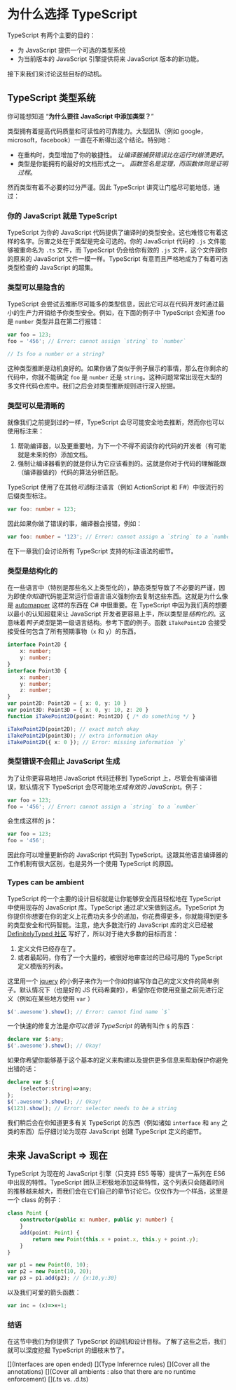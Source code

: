 # 为什么选择 TypeScript
TypeScript 有两个主要的目的：

* 为 JavaScript 提供一个可选的类型系统
* 为当前版本的 JavaScript 引擎提供将来 JavaScript 版本的新功能。

接下来我们来讨论这些目标的动机。

## TypeScript 类型系统

你可能想知道 “**为什么要往 JavaScript 中添加类型？**”

类型拥有着提高代码质量和可读性的可靠能力。大型团队（例如 google，microsoft，facebook）一直在不断得出这个结论。特别地：

* 在重构时，类型增加了你的敏捷性。 *让编译器捕获错误比在运行时崩溃更好*。
* 类型是你能拥有的最好的文档形式之一。 *函数签名是定理，而函数体则是证明过程*。

然而类型有着不必要的过分严谨。因此 TypeScript 讲究让门槛尽可能地低，通过：

### 你的 JavaScript 就是 TypeScript
TypeScript 为你的 JavaScript 代码提供了编译时的类型安全。这也难怪它有着这样的名字。厉害之处在于类型是完全可选的。你的 JavaScript 代码的 `.js` 文件能够被重命名为 `.ts` 文件，而 TypeScript 仍会给你有效的 `.js` 文件，这个文件跟你的原来的 JavaScript 文件一模一样。TypeScript 有意而且严格地成为了有着可选类型检查的 JavaScript 的超集。

### 类型可以是隐含的
TypeScript 会尝试去推断尽可能多的类型信息，因此它可以在代码开发时通过最小的生产力开销给予你类型安全。例如，在下面的例子中 TypeScript 会知道 foo 是 `number` 类型并且在第二行报错：

```ts
var foo = 123;
foo = '456'; // Error: cannot assign `string` to `number`

// Is foo a number or a string?
```
这种类型推断是动机良好的。如果你做了类似于例子展示的事情，那么在你剩余的代码中，你就不能确定 `foo` 是 `number` 还是 `string`。这种问题常常出现在大型的多文件代码仓库中。我们之后会对类型推断规则进行深入挖掘。

### 类型可以是清晰的
就像我们之前提到过的一样，TypeScript 会尽可能安全地去推断，然而你也可以使用标注来：

1. 帮助编译器，以及更重要地，为下一个不得不阅读你的代码的开发者（有可能就是未来的你）添加文档。
2. 强制让编译器看到的就是你认为它应该看到的。这就是你对于代码的理解能跟（编译器做的）代码的算法分析匹配。

TypeScript 使用了在其他*可选*标注语言（例如 ActionScript 和 F#）中很流行的后缀类型标注。

```ts
var foo: number = 123;
```
因此如果你做了错误的事，编译器会报错，例如：

```ts
var foo: number = '123'; // Error: cannot assign a `string` to a `number`
```

在下一章我们会讨论所有 TypeScript 支持的标注语法的细节。

### 类型是结构化的
在一些语言中（特别是那些名义上类型化的），静态类型导致了不必要的严谨，因为即使*你知道*代码能正常运行但语言语义强制你去复制这些东西。这就是为什么像是 [automapper](http://automapper.org/) 这样的东西在 C# 中很重要。在 TypeScript 中因为我们真的想要以最小的认知超载来让 JavaScript 开发者更容易上手，所以类型是*结构化的*。这意味着*鸭子类型*是第一级语言结构。参考下面的例子。函数 `iTakePoint2D` 会接受接受任何包含了所有预期事物（`x` 和 `y`）的东西。

```ts
interface Point2D {
    x: number;
    y: number;
}
interface Point3D {
    x: number;
    y: number;
    z: number;
}
var point2D: Point2D = { x: 0, y: 10 }
var point3D: Point3D = { x: 0, y: 10, z: 20 }
function iTakePoint2D(point: Point2D) { /* do something */ }

iTakePoint2D(point2D); // exact match okay
iTakePoint2D(point3D); // extra information okay
iTakePoint2D({ x: 0 }); // Error: missing information `y`
```

### 类型错误不会阻止 JavaScript 生成
为了让你更容易地把 JavaScript 代码迁移到 TypeScript 上，尽管会有编译错误，默认情况下  TypeScript 会尽可能地*生成有效的 JavaScript*。例子：

```ts
var foo = 123;
foo = '456'; // Error: cannot assign a `string` to a `number`
```

会生成这样的 js：

```ts
var foo = 123;
foo = '456';
```

因此你可以增量更新你的 JavaScript 代码到 TypeScript。这跟其他语言编译器的工作机制有很大区别，也是另外一个使用 TypeScript 的原因。

### Types can be ambient
TypeScript 的一个主要的设计目标就是让你能够安全而且轻松地在 TypeScript 中使用现存的 JavaScript 库。TypeScript 通过*定义*来做到这点。TypeScript 为你提供你想要在你的定义上花费功夫多少的递加，你花费得更多，你就能得到更多的类型安全和代码智能。注意，绝大多数流行的 JavaScript 库的定义已经被 [DefinitelyTyped 社区](https://github.com/borisyankov/DefinitelyTyped) 写好了，所以对于绝大多数的目标而言：

1. 定义文件已经存在了。
2. 或者最起码，你有了一个大量的，被很好地审查过的已经可用的 TypeScript 定义模版的列表。

这里用一个 [jquery](https://jquery.com/) 的小例子来作为一个你如何编写你自己的定义文件的简单例子。默认情况下（也是好的 JS 代码希冀的），希望你在你使用变量之前先进行定义（例如在某些地方使用 `var` ）

```ts
$('.awesome').show(); // Error: cannot find name `$`
```

一个快速的修复方法是*你可以告诉 TypeScript* 的确有叫作 `$` 的东西：

```ts
declare var $:any;
$('.awesome').show(); // Okay!
```

如果你希望你能够基于这个基本的定义来构建以及提供更多信息来帮助保护你避免出错的话：

```ts
declare var $:{
    (selector:string)=>any;
};
$('.awesome').show(); // Okay!
$(123).show(); // Error: selector needs to be a string
```

我们稍后会在你知道更多有关 TypeScript 的东西（例如诸如 `interface` 和 `any` 之类的东西）后仔细讨论为现存 JavaScript 创建 TypeScript 定义的细节。

## 未来 JavaScript => 现在
TypeScript 为现在的 JavaScript 引擎（只支持 ES5 等等）提供了一系列在 ES6 中出现的特性。TypeScript 团队正积极地添加这些特性，这个列表只会随着时间的推移越来越大，而我们会在它们自己的章节讨论它。仅仅作为一个样品，这里是一个 class 的例子：

```ts
class Point {
    constructor(public x: number, public y: number) {
    }
    add(point: Point) {
        return new Point(this.x + point.x, this.y + point.y);
    }
}

var p1 = new Point(0, 10);
var p2 = new Point(10, 20);
var p3 = p1.add(p2); // {x:10,y:30}
```

以及我们可爱的箭头函数：

```ts
var inc = (x)=>x+1;
```

### 结语
在这节中我们为你提供了 TypeScript 的动机和设计目标。了解了这些之后，我们就可以深度挖掘 TypeScript 的细枝末节了。

[](Interfaces are open ended)
[](Type Inferernce rules)
[](Cover all the annotations)
[](Cover all ambients : also that there are no runtime enforcement)
[](.ts vs. .d.ts)
